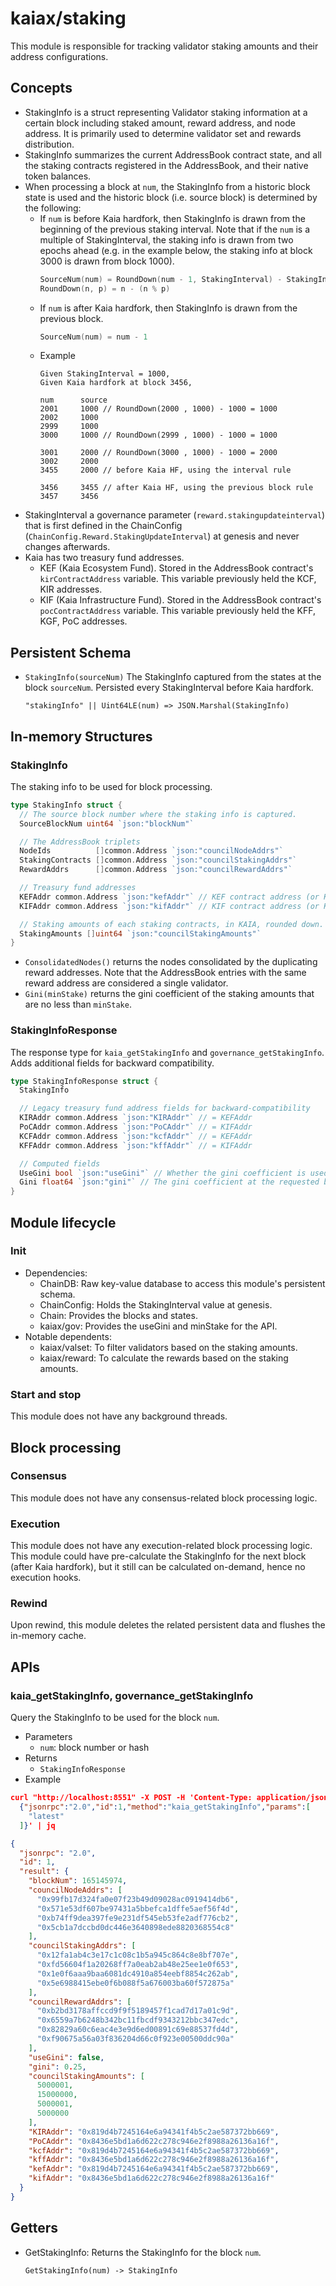 # kaiax/staking

This module is responsible for tracking validator staking amounts and their address configurations.

## Concepts

- StakingInfo is a struct representing Validator staking information at a certain block including staked amount, reward address, and node address. It is primarily used to determine validator set and rewards distribution.
- StakingInfo summarizes the current AddressBook contract state, and all the staking contracts registered in the AddressBook, and their native token balances.
- When processing a block at `num`, the StakingInfo from a historic block state is used and the historic block (i.e. source block) is determined by the following:
  - If `num` is before Kaia hardfork, then StakingInfo is drawn from the beginning of the previous staking interval. Note that if the `num` is a multiple of StakingInterval, the staking info is drawn from two epochs ahead (e.g. in the example below, the staking info at block 3000 is drawn from block 1000).
    ```go
    SourceNum(num) = RoundDown(num - 1, StakingInterval) - StakingInterval
    RoundDown(n, p) = n - (n % p)
    ```
  - If `num` is after Kaia hardfork, then StakingInfo is drawn from the previous block.
    ```go
    SourceNum(num) = num - 1
    ```
  - Example
    ```
    Given StakingInterval = 1000,
    Given Kaia hardfork at block 3456,

    num      source
    2001     1000 // RoundDown(2000 , 1000) - 1000 = 1000
    2002     1000
    2999     1000
    3000     1000 // RoundDown(2999 , 1000) - 1000 = 1000

    3001     2000 // RoundDown(3000 , 1000) - 1000 = 2000
    3002     2000
    3455     2000 // before Kaia HF, using the interval rule

    3456     3455 // after Kaia HF, using the previous block rule
    3457     3456
    ```
- StakingInterval a governance parameter (`reward.stakingupdateinterval`) that is first defined in the ChainConfig (`ChainConfig.Reward.StakingUpdateInterval`) at genesis and never changes afterwards.
- Kaia has two treasury fund addresses.
  - KEF (Kaia Ecosystem Fund). Stored in the AddressBook contract's `kirContractAddress` variable. This variable previously held the KCF, KIR addresses.
  - KIF (Kaia Infrastructure Fund). Stored in the AddressBook contract's `pocContractAddress` variable. This variable previously held the KFF, KGF, PoC addresses.

## Persistent Schema

- `StakingInfo(sourceNum)` The StakingInfo captured from the states at the block `sourceNum`. Persisted every StakingInterval before Kaia hardfork.
  ```
  "stakingInfo" || Uint64LE(num) => JSON.Marshal(StakingInfo)
  ```

## In-memory Structures

### StakingInfo

The staking info to be used for block processing.
```go
type StakingInfo struct {
  // The source block number where the staking info is captured.
  SourceBlockNum uint64 `json:"blockNum"`

  // The AddressBook triplets
  NodeIds          []common.Address `json:"councilNodeAddrs"`
  StakingContracts []common.Address `json:"councilStakingAddrs"`
  RewardAddrs      []common.Address `json:"councilRewardAddrs"`

  // Treasury fund addresses
  KEFAddr common.Address `json:"kefAddr"` // KEF contract address (or KCF, KIR)
  KIFAddr common.Address `json:"kifAddr"` // KIF contract address (or KFF, KGF, PoC)

  // Staking amounts of each staking contracts, in KAIA, rounded down.
  StakingAmounts []uint64 `json:"councilStakingAmounts"`
}
```
- `ConsolidatedNodes()` returns the nodes consolidated by the duplicating reward addresses. Note that the AddressBook entries with the same reward address are considered a single validator.
- `Gini(minStake)` returns the gini coefficient of the staking amounts that are no less than `minStake`.

### StakingInfoResponse

The response type for `kaia_getStakingInfo` and `governance_getStakingInfo`. Adds additional fields for backward compatibility.

```go
type StakingInfoResponse struct {
  StakingInfo

  // Legacy treasury fund address fields for backward-compatibility
  KIRAddr common.Address `json:"KIRAddr"` // = KEFAddr
  PoCAddr common.Address `json:"PoCAddr"` // = KIFAddr
  KCFAddr common.Address `json:"kcfAddr"` // = KEFAddr
  KFFAddr common.Address `json:"kffAddr"` // = KIFAddr

  // Computed fields
  UseGini bool `json:"useGini"` // Whether the gini coefficient is used at the requested block number
  Gini float64 `json:"gini"` // The gini coefficient at the requested block number. Returned regardless of `UseGini` value.
}
```

## Module lifecycle

### Init

- Dependencies:
  - ChainDB: Raw key-value database to access this module's persistent schema.
  - ChainConfig: Holds the StakingInterval value at genesis.
  - Chain: Provides the blocks and states.
  - kaiax/gov: Provides the useGini and minStake for the API.
- Notable dependents:
  - kaiax/valset: To filter validators based on the staking amounts.
  - kaiax/reward: To calculate the rewards based on the staking amounts.

### Start and stop

This module does not have any background threads.

## Block processing

### Consensus

This module does not have any consensus-related block processing logic.

### Execution

This module does not have any execution-related block processing logic. This module could have pre-calculate the StakingInfo for the next block (after Kaia hardfork), but it still can be calculated on-demand, hence no execution hooks.

### Rewind

Upon rewind, this module deletes the related persistent data and flushes the in-memory cache.

## APIs

### kaia_getStakingInfo, governance_getStakingInfo

Query the StakingInfo to be used for the block `num`.

- Parameters
  - `num`: block number or hash
- Returns
  - `StakingInfoResponse`
- Example
```json
curl "http://localhost:8551" -X POST -H 'Content-Type: application/json' --data '
  {"jsonrpc":"2.0","id":1,"method":"kaia_getStakingInfo","params":[
    "latest"
  ]}' | jq

{
  "jsonrpc": "2.0",
  "id": 1,
  "result": {
    "blockNum": 165145974,
    "councilNodeAddrs": [
      "0x99fb17d324fa0e07f23b49d09028ac0919414db6",
      "0x571e53df607be97431a5bbefca1dffe5aef56f4d",
      "0xb74ff9dea397fe9e231df545eb53fe2adf776cb2",
      "0x5cb1a7dccbd0dc446e3640898ede8820368554c8"
    ],
    "councilStakingAddrs": [
      "0x12fa1ab4c3e17c1c08c1b5a945c864c8e8bf707e",
      "0xfd56604f1a20268ff7a0eab2ab48e25ee1e0f653",
      "0x1e0f6aaa9baa6081dc4910a854eebf8854c262ab",
      "0x5e6988415ebe0f6b088f5a676003ba60f572875a"
    ],
    "councilRewardAddrs": [
      "0xb2bd3178affccd9f9f5189457f1cad7d17a01c9d",
      "0x6559a7b6248b342bc11fbcdf9343212bbc347edc",
      "0x82829a60c6eac4e3e9d6ed00891c69e88537fd4d",
      "0xf90675a56a03f836204d66c0f923e00500ddc90a"
    ],
    "useGini": false,
    "gini": 0.25,
    "councilStakingAmounts": [
      5000001,
      15000000,
      5000001,
      5000000
    ],
    "KIRAddr": "0x819d4b7245164e6a94341f4b5c2ae587372bb669",
    "PoCAddr": "0x8436e5bd1a6d622c278c946e2f8988a26136a16f",
    "kcfAddr": "0x819d4b7245164e6a94341f4b5c2ae587372bb669",
    "kffAddr": "0x8436e5bd1a6d622c278c946e2f8988a26136a16f",
    "kefAddr": "0x819d4b7245164e6a94341f4b5c2ae587372bb669",
    "kifAddr": "0x8436e5bd1a6d622c278c946e2f8988a26136a16f"
  }
}
```

## Getters

- GetStakingInfo: Returns the StakingInfo for the block `num`.
  ```
  GetStakingInfo(num) -> StakingInfo
  ```